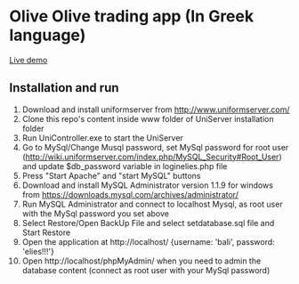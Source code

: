 
# Olive Olive trading app (In Greek language)
[Live demo](http://elies-app.000webhostapp.com)

## Installation and run

1. Download and install uniformserver from http://www.uniformserver.com/
2. Clone this repo's content inside www folder of UniServer installation folder
3. Run UniController.exe to start the UniServer
4. Go to MySql/Change Musql password, set MySql password for root user (http://wiki.uniformserver.com/index.php/MySQL_Security#Root_User) and update $db_password variable in loginelies.php file
5. Press "Start Apache" and "start MySQL" buttons
6. Download and install MySQL Administrator version 1.1.9 for windows from https://downloads.mysql.com/archives/administrator/
7. Run MySQL Administrator and connect to localhost Mysql, as root user with the MySql password you set above
8. Select Restore/Open BackUp File and select setdatabase.sql file and Start Restore
9. Open the application at http://localhost/  {username: 'bali', password: 'elies!!!'}
10. Open http://localhost/phpMyAdmin/ when you need to admin the database content (connect as root user with your MySql password)